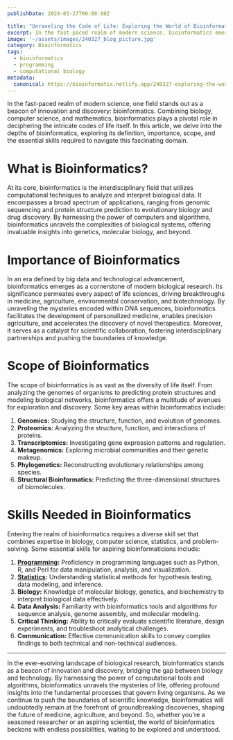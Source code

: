 ```yaml
---
publishDate: 2024-03-27T00:00:00Z

title: "Unraveling the Code of Life: Exploring the World of Bioinformatics"
excerpt: In the fast-paced realm of modern science, bioinformatics emerges as a beacon of innovation and discovery. Combining biology, computer science, and mathematics, bioinformatics plays a pivotal role in deciphering the intricate codes of life itself. 
image: '~/assets/images/240327_blog_picture.jpg'
category: Bioinformatics
tags:
  - bioinformatics
  - programming
  - computational biology
metadata:
  canonical: https://bioinformatix.netlify.app/240327-exploring-the-world-of-bioinformatics
---
```


In the fast-paced realm of modern science, one field stands out as a beacon of innovation and discovery: bioinformatics. Combining biology, computer science, and mathematics, bioinformatics plays a pivotal role in deciphering the intricate codes of life itself. In this article, we delve into the depths of bioinformatics, exploring its definition, importance, scope, and the essential skills required to navigate this fascinating domain.

# What is Bioinformatics?

At its core, bioinformatics is the interdisciplinary field that utilizes computational techniques to analyze and interpret biological data. It encompasses a broad spectrum of applications, ranging from genomic sequencing and protein structure prediction to evolutionary biology and drug discovery. By harnessing the power of computers and algorithms, bioinformatics unravels the complexities of biological systems, offering invaluable insights into genetics, molecular biology, and beyond.

# Importance of Bioinformatics

In an era defined by big data and technological advancement, bioinformatics emerges as a cornerstone of modern biological research. Its significance permeates every aspect of life sciences, driving breakthroughs in medicine, agriculture, environmental conservation, and biotechnology. By unraveling the mysteries encoded within DNA sequences, bioinformatics facilitates the development of personalized medicine, enables precision agriculture, and accelerates the discovery of novel therapeutics. Moreover, it serves as a catalyst for scientific collaboration, fostering interdisciplinary partnerships and pushing the boundaries of knowledge.

# Scope of Bioinformatics

The scope of bioinformatics is as vast as the diversity of life itself. From analyzing the genomes of organisms to predicting protein structures and modeling biological networks, bioinformatics offers a multitude of avenues for exploration and discovery. Some key areas within bioinformatics include:

1. **Genomics:** Studying the structure, function, and evolution of genomes.
2. **Proteomics:** Analyzing the structure, function, and interactions of proteins.
3. **Transcriptomics:** Investigating gene expression patterns and regulation.
4. **Metagenomics:** Exploring microbial communities and their genetic makeup.
5. **Phylogenetics:** Reconstructing evolutionary relationships among species.
6. **Structural Bioinformatics:** Predicting the three-dimensional structures of biomolecules.

# Skills Needed in Bioinformatics

Entering the realm of bioinformatics requires a diverse skill set that combines expertise in biology, computer science, statistics, and problem-solving. Some essential skills for aspiring bioinformaticians include:

1. **[Programming](240328-three-most-essential-skills-for-bioinformaticians):** Proficiency in programming languages such as Python, R, and Perl for data manipulation, analysis, and visualization.
2. **[Statistics](240329-biostatistics-for-bioinformatics):** Understanding statistical methods for hypothesis testing, data modeling, and inference.
3. **Biology:** Knowledge of molecular biology, genetics, and biochemistry to interpret biological data effectively.
4. **Data Analysis:** Familiarity with bioinformatics tools and algorithms for sequence analysis, genome assembly, and molecular modeling.
5. **Critical Thinking:** Ability to critically evaluate scientific literature, design experiments, and troubleshoot analytical challenges.
6. **Communication:** Effective communication skills to convey complex findings to both technical and non-technical audiences.

***

In the ever-evolving landscape of biological research, bioinformatics stands as a beacon of innovation and discovery, bridging the gap between biology and technology. By harnessing the power of computational tools and algorithms, bioinformatics unravels the mysteries of life, offering profound insights into the fundamental processes that govern living organisms. As we continue to push the boundaries of scientific knowledge, bioinformatics will undoubtedly remain at the forefront of groundbreaking discoveries, shaping the future of medicine, agriculture, and beyond. So, whether you're a seasoned researcher or an aspiring scientist, the world of bioinformatics beckons with endless possibilities, waiting to be explored and understood.